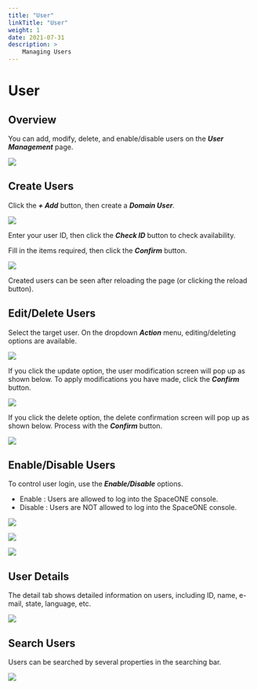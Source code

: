 ```yaml
---
title: "User"
linkTitle: "User"
weight: 1
date: 2021-07-31
description: >
    Managing Users
---
```


# User

## Overview

You can add, modify, delete, and enable/disable users on the _**User Management**_ page.

![](/docs/using_spaceone_console/admin_guide/identity/user_img/user_img_01.png)

 

## Create Users

Click the _**+ Add**_ button, then create a _**Domain User**_. 

![](/docs/using_spaceone_console/admin_guide/identity/user_img/user_img_02.png)

Enter your user ID, then click the _**Check ID**_ button to check availability.

Fill in the items required, then click the _**Confirm**_ button.

![](/docs/using_spaceone_console/admin_guide/identity/user_img/user_img_03.png)

Created users can be seen after reloading the page \(or clicking the reload button\).

## Edit/Delete Users

Select the target user. On the dropdown _**Action**_ menu, editing/deleting options are available.

![](/docs/using_spaceone_console/admin_guide/identity/user_img/user_img_04.png)

If you click the update option, the user modification screen will pop up as shown below. To apply modifications you have made, click the _**Confirm**_ button.

![](/docs/using_spaceone_console/admin_guide/identity/user_img/user_img_05.png)

If you click the delete option, the delete confirmation screen will pop up as shown below. Process with the _**Confirm**_ button.

![](/docs/using_spaceone_console/admin_guide/identity/user_img/user_img_06.png)

## Enable/Disable Users

To control user login, use the _**Enable/Disable**_ options.

* Enable : Users are allowed to log into the SpaceONE console.
* Disable : Users are NOT allowed to log into the SpaceONE console. 

![](/docs/using_spaceone_console/admin_guide/identity/user_img/user_img_07.png)

![](/docs/using_spaceone_console/admin_guide/identity/user_img/user_img_08.png)

![](/docs/using_spaceone_console/admin_guide/identity/user_img/user_img_09.png)

## User Details

The detail tab shows detailed information on users, including ID, name, e-mail, state, language, etc.

![](/docs/using_spaceone_console/admin_guide/identity/user_img/user_img_10.png)

## Search Users

Users can be searched by several properties in the searching bar.

![](/docs/using_spaceone_console/admin_guide/identity/user_img/user_img_11.png)



